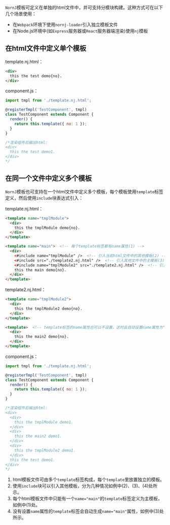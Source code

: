 `NornJ`模板可定义在单独的html文件中，并可支持分模块构建。这种方式可在以下几个场景使用：
* 在`Webpack`环境下使用`nornj-loader`引入独立模板文件
* 在Node.js环境中(如`Express`服务器或`React`服务器端渲染)使用`nj`模板

## 在html文件中定义单个模板

template.nj.html：
```html
<div>
  this the test demo{no}.
</div>
```

component.js：
```js
import tmpl from './template.nj.html';

@registerTmpl('TestComponent', tmpl)
class TestComponent extends Component {
  render() {
    return this.template({ no: 1 });
  }
}

/*渲染组件后输出html:
<div>
  this the test demo1.
</div>
*/
```

## 在同一个文件中定义多个模板

`NornJ`模板也可支持在一个html文件中定义多个模板，每个模板使用`template`标签定义，然后使用`include`块表达式引入：

template.nj.html：
```html
<template name="tmplModule">
  <div>
    this the tmplModule demo{no}.
  </div>
</template>

<template name="main">  <!-- 每个template标签都有name属性(1) -->
  <div>
    <#include name="tmplModule" />  <!-- 引入当前html文件中的其他模板(2) -->
    <#include src="./template2.nj.html" />  <!-- 引入其他文件中的主模板(3) -->
    <#include name="tmplModule2" src="./template2.nj.html" />  <!-- 引入其他文件中的某个模板(4) -->
    this the main demo{no}.
  </div>
</template>
```

template2.nj.html：
```html
<template name="tmplModule2">
  <div>
    this the tmplModule2 demo{no}.
  </div>
</template>

<template>  <!-- template标签的name属性也可以不设置，这时会自动设置name属性为"main"(5) -->
  <div>
    this the main2 demo{no}.
  </div>
</template>
```

component.js：
```js
import tmpl from './template.nj.html';

@registerTmpl('TestComponent', tmpl)
class TestComponent extends Component {
  render() {
    return this.template({ no: 1 });
  }
}

/*渲染组件后输出html:
<div>
  <div>
    this the tmplModule demo1.
  </div>
  <div>
    this the main2 demo1.
  </div>
  <div>
    this the tmplModule2 demo1.
  </div>
  this the test demo1.
</div>
*/
```

1. html模板文件可由多个`template`标签构成，每个`template`里放置独立的模板。
2. 使用`include`块可以引入其他模板，分为几种情况如例中(2)、(3)、(4)处所示。
3. 每个html模板文件中只能有一个`name="main"`的`template`标签定义为主模板，如例中(1)处。
4. 没有设置`name`属性的`template`标签会自动生成`name="main"`属性，如例中(3)处所示。